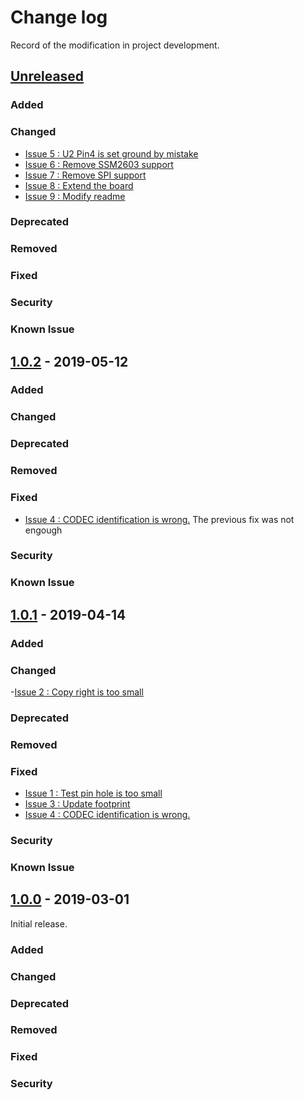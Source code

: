 # Change log
Record of the modification in project development.
## [Unreleased]

### Added
### Changed
- [Issue 5 : U2 Pin4 is set ground by mistake](https://github.com/suikan4github/Akashi-02/issues/5)
- [Issue 6 : Remove SSM2603 support](https://github.com/suikan4github/Akashi-02/issues/6)
- [Issue 7 : Remove SPI support](https://github.com/suikan4github/Akashi-02/issues/7)
- [Issue 8 : Extend the board ](https://github.com/suikan4github/Akashi-02/issues/8)
- [Issue 9 : Modify readme ](https://github.com/suikan4github/Akashi-02/issues/9)


### Deprecated
### Removed
### Fixed
### Security
### Known Issue

## [1.0.2] - 2019-05-12

### Added
### Changed
### Deprecated
### Removed
### Fixed
- [Issue 4 : CODEC identification is wrong.](https://github.com/suikan4github/Akashi-02/issues/4)
The previous fix was not engough

### Security
### Known Issue


## [1.0.1] - 2019-04-14

### Added
### Changed
-[Issue 2 : Copy right is too small ](https://github.com/suikan4github/Akashi-02/issues/2)

### Deprecated
### Removed
### Fixed
- [Issue 1 : Test pin hole is too small ](https://github.com/suikan4github/Akashi-02/issues/1)
- [Issue 3 : Update footprint ](https://github.com/suikan4github/Akashi-02/issues/3)
- [Issue 4 : CODEC identification is wrong.](https://github.com/suikan4github/Akashi-02/issues/4)

### Security
### Known Issue

## [1.0.0] - 2019-03-01
Initial release. 

### Added
### Changed
### Deprecated
### Removed
### Fixed
### Security

[Unreleased]: https://github.com/suikan4github/Akashi-02/compare/v1.0.2...develop
[1.0.2]: https://github.com/suikan4github/Akashi-02/compare/v1.0.1...v1.0.2
[1.0.1]: https://github.com/suikan4github/Akashi-02/compare/v1.0.0...v1.0.1
[1.0.0]: https://github.com/suikan4github/Akashi-02/compare/v1.0.0...v0.0.0
